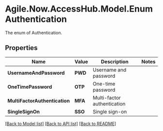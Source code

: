 # Agile.Now.AccessHub.Model.EnumAuthentication
The enum of Authentication.

## Properties

Name | Value | Description | Notes
------------ | ------------- | ------------- | -------------
**UsernameAndPassword** | **PWD** | Username and password |
**OneTimePassword** | **OTP** | One-time password |
**MultiFactorAuthentication** | **MFA** | Multi-factor authentication |
**SingleSignOn** | **SSO** | Single sign-on |

[[Back to Model list]](../../README.md#documentation-for-models) [[Back to API list]](../../README.md#documentation-for-api-endpoints) [[Back to README]](../../README.md)

